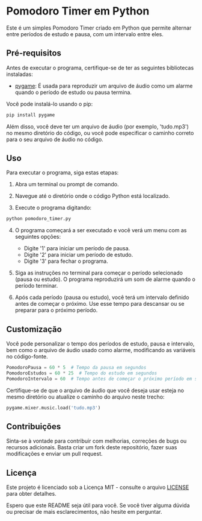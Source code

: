 

# Pomodoro Timer em Python

Este é um simples Pomodoro Timer criado em Python que permite alternar entre períodos de estudo e pausa, com um intervalo entre eles.

## Pré-requisitos

Antes de executar o programa, certifique-se de ter as seguintes bibliotecas instaladas:

- [pygame](https://www.pygame.org/): É usada para reproduzir um arquivo de áudio como um alarme quando o período de estudo ou pausa termina.

Você pode instalá-lo usando o pip:

```bash
pip install pygame
```

Além disso, você deve ter um arquivo de áudio (por exemplo, 'tudo.mp3') no mesmo diretório do código, ou você pode especificar o caminho correto para o seu arquivo de áudio no código.

## Uso

Para executar o programa, siga estas etapas:

1. Abra um terminal ou prompt de comando.

2. Navegue até o diretório onde o código Python está localizado.

3. Execute o programa digitando:

```bash
python pomodoro_timer.py
```

4. O programa começará a ser executado e você verá um menu com as seguintes opções:
   - Digite '1' para iniciar um período de pausa.
   - Digite '2' para iniciar um período de estudo.
   - Digite '3' para fechar o programa.

5. Siga as instruções no terminal para começar o período selecionado (pausa ou estudo). O programa reproduzirá um som de alarme quando o período terminar.

6. Após cada período (pausa ou estudo), você terá um intervalo definido antes de começar o próximo. Use esse tempo para descansar ou se preparar para o próximo período.

## Customização

Você pode personalizar o tempo dos períodos de estudo, pausa e intervalo, bem como o arquivo de áudio usado como alarme, modificando as variáveis no código-fonte.

```python
PomodoroPausa = 60 * 5  # Tempo da pausa em segundos
PomodoroEstudos = 60 * 25  # Tempo do estudo em segundos
PomodoroIntervalo = 60  # Tempo antes de começar o próximo período em segundos
```

Certifique-se de que o arquivo de áudio que você deseja usar esteja no mesmo diretório ou atualize o caminho do arquivo neste trecho:

```python
pygame.mixer.music.load('tudo.mp3')
```

## Contribuições

Sinta-se à vontade para contribuir com melhorias, correções de bugs ou recursos adicionais. Basta criar um fork deste repositório, fazer suas modificações e enviar um pull request.

## Licença

Este projeto é licenciado sob a Licença MIT - consulte o arquivo [LICENSE](LICENSE) para obter detalhes.

Espero que este README seja útil para você. Se você tiver alguma dúvida ou precisar de mais esclarecimentos, não hesite em perguntar.
